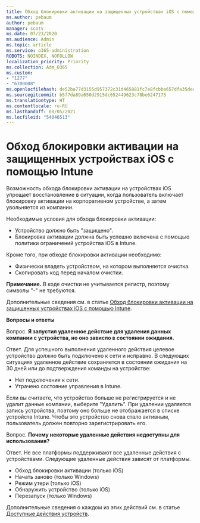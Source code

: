 ```yaml
---
title: Обход блокировки активации на защищенных устройствах iOS с помощью Intune
ms.author: pebaum
author: pebaum
manager: scotv
ms.date: 07/23/2020
ms.audience: Admin
ms.topic: article
ms.service: o365-administration
ROBOTS: NOINDEX, NOFOLLOW
localization_priority: Priority
ms.collection: Adm_O365
ms.custom:
- "1277"
- "6700008"
ms.openlocfilehash: de52ba77d3155d957372c31d465881fc7e8fcbbe657dfa35dedfee2be52e5a52
ms.sourcegitcommit: b5f7da89a650d2915dc652449623c78be6247175
ms.translationtype: HT
ms.contentlocale: ru-RU
ms.lasthandoff: 08/05/2021
ms.locfileid: "54046513"
---
```

# <a name="bypass-activation-lock-on-supervised-ios-devices-with-intune"></a>Обход блокировки активации на защищенных устройствах iOS с помощью Intune

Возможность обхода блокировки активации на устройствах iOS упрощает восстановление в ситуации, когда пользователь включает блокировку активации на корпоративном устройстве, а затем увольняется из компании.

Необходимые условия для обхода блокировки активации:

- Устройство должно быть "защищено".
- Блокировка активации должна быть успешно включена с помощью политики ограничений устройства iOS в Intune.

Кроме того, при обходе блокировки активации необходимо:

- Физически владеть устройством, на котором выполняется очистка.
- Скопировать код перед началом очистки.

**Примечание.** В коде очистки не учитывается регистр, поэтому символы "-" не требуются.

Дополнительные сведения см. в статье [Обход блокировки активации на защищенных устройствах iOS с помощью Intune](https://docs.microsoft.com/intune/device-activation-lock-bypass).

**Вопросы и ответы**

Вопрос. **Я запустил удаленное действие для удаления данных компании с устройства, но оно зависло в состоянии ожидания.**

Ответ. Для успешного выполнения удаленного действия целевое устройство должно быть подключено к сети и исправно. В следующих ситуациях удаленное действие сохраняется в состоянии ожидания на 30 дней или до подтверждения команды на устройстве:

- Нет подключения к сети.
- Утрачено состояние управления в Intune.

Если вы считаете, что устройство больше не регистрируется и не удалит данные компании, выберите "Удалить". При удалении удаляется запись устройства, поэтому оно больше не отображается в списке устройств Intune. Чтобы это устройство снова стало активным, пользователь должен повторно зарегистрировать его.

Вопрос. **Почему некоторые удаленные действия недоступны для использования?**

Ответ. Не все платформы поддерживают все удаленные действия с устройствами. Следующие удаленные действия зависят от платформы.

- Обход блокировки активации (только iOS)
- Начать заново (только Windows)
- Режим утери (только iOS)
- Обнаружить устройство (только iOS)
- Перезапуск (только Windows)

Дополнительные сведения о каждом из этих действий см. в статье [Доступные действия устройств](https://docs.microsoft.com/intune/device-management#available-device-actions).